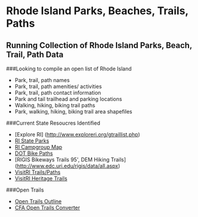 <h1> Rhode Island Parks, Beaches, Trails, Paths </h1>
<h2> Running Collection of Rhode Island Parks, Beach, Trail, Path Data </h2>

###Looking to compile an open list of Rhode Island
* Park, trail, path names
* Park, trail, path amenities/ activities
* Park, trail, path contact information
* Park and tail trailhead and parking locations
* Walking, hiking, biking trail paths
* Park, walking, hiking, biking trail area shapefiles


###Current State Resoucres Identified
* [Explore RI] (http://www.exploreri.org/gtraillist.php)
* [RI State Parks](http://www.riparks.com/index.html)
* [RI Campgroup Map](http://rhodeislandstateparks.reserveamerica.com/generateBrowseMap.do?stateCode=RI&zoom=9&map=BROWSE&long=-71.3507080078125&lat=41.644183479397455&tti=CampgroundMap)
* [DOT Bike Paths](http://www.dot.ri.gov/community/bikeri/index.php)
* [RIGIS Bikeways Trails 95', DEM Hiking Trails] (http://www.edc.uri.edu/rigis/data/all.aspx)
* [VisitRI Trails/Paths](https://www.visitrhodeisland.com/what-to-do/parks/)
* [VisitRI Heritage Trails](https://www.visitrhodeisland.com/what-to-do/heritage-trails/)

###Open Trails
* [Open Trails Outline](https://www.codeforamerica.org/specifications/trails/spec.html)
* [CFA Open Trails Converter](http://open-trails.codeforamerica.org/)
